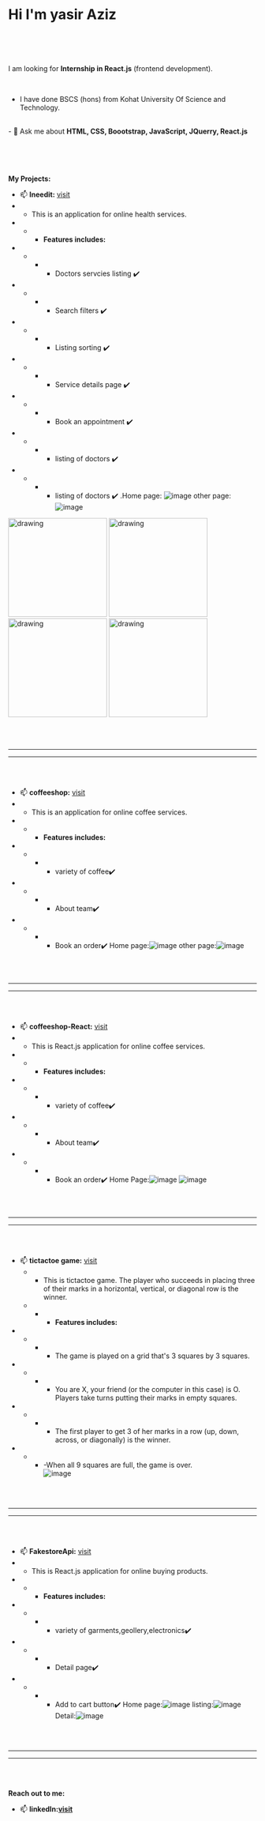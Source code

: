 <h1>Hi I'm yasir Aziz</h1>

<br /><br /><br />


I am looking for <b>Internship in React.js</b> (frontend development).</b>

<br />


- I have done BSCS (hons) from Kohat University Of Science and Technology.

<br />
- 💬 Ask me about <b>HTML, CSS, Boootstrap, JavaScript, JQuerry, React.js </b>

<br /><br /><br />


<b> My Projects:</b>
<br />
- 📫 <b>Ineedit:</b> <a href='https://ineedit-react.vercel.app/'>visit</a>
- - This is an application for online health services.
- - - <b>Features includes:</b> 
- - - - Doctors servcies listing :heavy_check_mark:
- - - - Search filters :heavy_check_mark:
- - - - Listing sorting :heavy_check_mark:
- - - - Service details page :heavy_check_mark:
- - - - Book an appointment :heavy_check_mark:
- - - - listing of doctors :heavy_check_mark:
- - - - listing of doctors :heavy_check_mark:
.Home page: ![image](https://user-images.githubusercontent.com/112818000/202647755-e8fcf047-24e6-40ab-ae2d-88314193e3cb.png)
other page:![image](https://user-images.githubusercontent.com/112818000/202670252-82f1a9bc-2f50-46c8-be95-bbae9290f732.png)
<img src="https://user-images.githubusercontent.com/112818000/202670252-82f1a9bc-2f50-46c8-be95-bbae9290f732.png" alt="drawing" style="width:200px;"/>
<img src="https://user-images.githubusercontent.com/112818000/202670252-82f1a9bc-2f50-46c8-be95-bbae9290f732.png" alt="drawing" style="width:200px;"/>
<img src="https://user-images.githubusercontent.com/112818000/202670252-82f1a9bc-2f50-46c8-be95-bbae9290f732.png" alt="drawing" style="width:200px;"/>
<img src="https://user-images.githubusercontent.com/112818000/202670252-82f1a9bc-2f50-46c8-be95-bbae9290f732.png" alt="drawing" style="width:200px;"/>

<br /><br />
<hr /><hr />
<br /><br />

- 📫 <b>coffeeshop:</b> <a href='https://github.com/yasirazizpk/coffeeshop'>visit</a>
- - This is an application for online coffee services.
- - - <b>Features includes:</b> 
- - - - variety of coffee:heavy_check_mark:
- - - - About team:heavy_check_mark:
- - - - Book an order:heavy_check_mark:
Home page:![image](https://user-images.githubusercontent.com/112818000/202649178-a33a321f-baf1-4ad5-b821-1bb16373811b.png)
other page:![image](https://user-images.githubusercontent.com/112818000/202675807-da3e1cc6-3604-49f5-9867-3d78dab0402b.png)

<br /><br />
<hr /><hr />
<br /><br />

- 📫 <b>coffeeshop-React:</b> <a href='https://coffeeshop-react.vercel.app/'>visit</a>
- - This is React.js application for online coffee services.
- - - <b>Features includes:</b> 
- - - - variety of coffee:heavy_check_mark:
- - - - About team:heavy_check_mark:
- - - - Book an order:heavy_check_mark:
Home Page:![image](https://user-images.githubusercontent.com/112818000/202650640-cc68a6aa-3bf8-4937-b221-eed96cca1fb3.png)
![image](https://user-images.githubusercontent.com/112818000/202675143-5eecd810-2361-4fef-b48c-a8767f1c26bf.png)


<br /><br />
<hr /><hr />
<br /><br />

- 📫 <b>tictactoe game:</b> <a href='https://tictactoe-game-psi.vercel.app/'>visit</a>
  - - This is tictactoe game. The player who succeeds in placing three of their marks in a horizontal, vertical, or diagonal row is the winner.
  - - - <b>Features includes:</b>
- - - - The game is played on a grid that's 3 squares by 3 squares.
- - - - You are X, your friend (or the computer in this case) is O. Players take turns putting their marks in empty squares.
- - - - The first player to get 3 of her marks in a row (up, down, across, or diagonally) is the winner.
- - - -When all 9 squares are full, the game is over.<br />
![image](https://user-images.githubusercontent.com/112818000/202652685-4bfb0d50-e481-40c8-8ddb-3ca2ff7436ba.png)

<br /><br />
<hr /><hr />
<br /><br />

- 📫 <b>FakestoreApi:</b> <a href='https://fakestoreapi-pi.vercel.app/'>visit</a>
- - This is React.js application for online buying products.
- - - <b>Features includes:</b> 
- - - - variety of garments,geollery,electronics:heavy_check_mark:
- - - - Detail page:heavy_check_mark:
- - - - Add to cart button:heavy_check_mark:
Home page:![image](https://user-images.githubusercontent.com/112818000/202676245-df338968-9e2c-4bd2-aa38-5ef2fa06dced.png)
listing:![image](https://user-images.githubusercontent.com/112818000/202677068-c2adb11f-8a64-4ff8-9d25-aee6a78e523a.png)
Detail:![image](https://user-images.githubusercontent.com/112818000/202677176-4733907d-c278-4e11-9845-a2542b1d8edc.png)



<br /><br />
<hr /><hr />
<br /><br />

<b>Reach out to me: </b>
- 📫 <b>linkedIn:<a href='https://www.linkedin.com/in/yasir-aziz-b5339724a'>visit</a></b>

